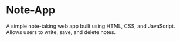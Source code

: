 # Note-App
A simple note-taking web app built using HTML, CSS, and JavaScript. Allows users to write, save, and delete notes.
